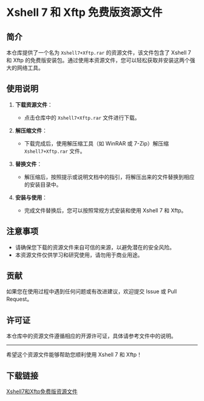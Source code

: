 # Xshell 7 和 Xftp 免费版资源文件

## 简介

本仓库提供了一个名为 `Xshell7+Xftp.rar` 的资源文件，该文件包含了 Xshell 7 和 Xftp 的免费版安装包。通过使用本资源文件，您可以轻松获取并安装这两个强大的网络工具。

## 使用说明

1. **下载资源文件**：
   - 点击仓库中的 `Xshell7+Xftp.rar` 文件进行下载。

2. **解压缩文件**：
   - 下载完成后，使用解压缩工具（如 WinRAR 或 7-Zip）解压缩 `Xshell7+Xftp.rar` 文件。

3. **替换文件**：
   - 解压缩后，按照提示或说明文档中的指引，将解压出来的文件替换到相应的安装目录中。

4. **安装与使用**：
   - 完成文件替换后，您可以按照常规方式安装和使用 Xshell 7 和 Xftp。

## 注意事项

- 请确保您下载的资源文件来自可信的来源，以避免潜在的安全风险。
- 本资源文件仅供学习和研究使用，请勿用于商业用途。

## 贡献

如果您在使用过程中遇到任何问题或有改进建议，欢迎提交 Issue 或 Pull Request。

## 许可证

本仓库中的资源文件遵循相应的开源许可证，具体请参考文件中的说明。

---

希望这个资源文件能够帮助您顺利使用 Xshell 7 和 Xftp！

## 下载链接

[Xshell7和Xftp免费版资源文件](https://pan.quark.cn/s/ee6752d76f54)